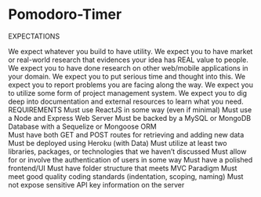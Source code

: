 # Pomodoro-Timer

EXPECTATIONS

We expect whatever you build to have utility.
We expect you to have market or real-world research that evidences your idea
has REAL value to people.
We expect you to have done research on other web/mobile applications in your domain.
We expect you to put serious time and thought into this.
We expect you to report problems you are facing along the way.
We expect you to utilize some form of project management system.
We expect you to dig deep into documentation and external resources to learn what you need.
REQUIREMENTS
Must use ReactJS in some way (even if minimal)
Must use a Node and Express Web Server
Must be backed by a MySQL or MongoDB Database with a Sequelize or Mongoose ORM  
Must have both GET and POST routes for retrieving and adding new data
Must be deployed using Heroku (with Data)
Must utilize at least two libraries, packages, or technologies that we haven’t discussed
Must allow for or involve the authentication of users in some way
Must have a polished frontend/UI
Must have folder structure that meets MVC Paradigm
Must meet good quality coding standards (indentation, scoping, naming)
Must not expose sensitive API key information on the server
